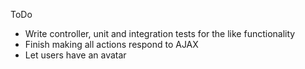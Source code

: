 ToDo

* Write controller, unit and integration tests for the like functionality
* Finish making all actions respond to AJAX
* Let users have an avatar
